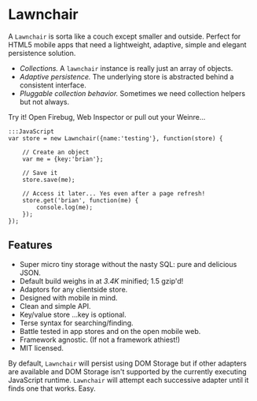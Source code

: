 Lawnchair
===

A `Lawnchair` is sorta like a couch except smaller and outside. Perfect for HTML5 mobile apps that need a lightweight, adaptive, simple and elegant persistence solution. 

- *Collections.* A `lawnchair` instance is really just an array of objects.
- *Adaptive persistence.* The underlying store is abstracted behind a consistent interface.
- *Pluggable collection behavior.* Sometimes we need collection helpers but not always.

Try it! Open Firebug, Web Inspector or pull out your Weinre...

    :::JavaScript
    var store = new Lawnchair({name:'testing'}, function(store) {
        
        // Create an object
        var me = {key:'brian'};

        // Save it
        store.save(me);

        // Access it later... Yes even after a page refresh!
        store.get('brian', function(me) {
            console.log(me);
        });
    });
    

Features
---

- Super micro tiny storage without the nasty SQL: pure and delicious JSON.
- Default build weighs in at *3.4K* minified; 1.5 gzip'd!
- Adaptors for any clientside store.
- Designed with mobile in mind.
- Clean and simple API.
- Key/value store ...key is optional.
- Terse syntax for searching/finding.
- Battle tested in app stores and on the open mobile web.
- Framework agnostic. (If not a framework athiest!)
- MIT licensed.

By default, `Lawnchair` will persist using DOM Storage but if other adapters are available and DOM Storage isn't supported by the currently executing JavaScript runtime. `Lawnchair` will attempt each successive adapter until it finds one that works. Easy.

